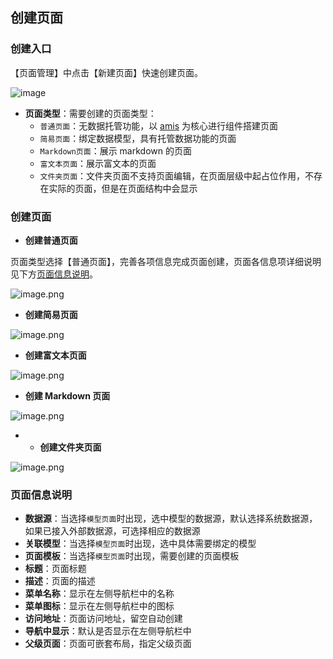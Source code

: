 ## 创建页面

### 创建入口

【页面管理】中点击【新建页面】快速创建页面。

![image](../../staic/img/操作指南/页面设计/页面创建说明/abb69c17b3676307b9125254ac8ac5a5.png)

- **页面类型**：需要创建的页面类型：
  - `普通页面`：无数据托管功能，以 [amis](https://github.com/baidu/amis) 为核心进行组件搭建页面
  - `简易页面`：绑定数据模型，具有托管数据功能的页面
  - `Markdown页面`：展示 markdown 的页面
  - `富文本页面`：展示富文本的页面
  - `文件夹页面`：文件夹页面不支持页面编辑，在页面层级中起占位作用，不存在实际的页面，但是在页面结构中会显示

### 创建页面

- **创建普通页面**

页面类型选择【普通页面】，完善各项信息完成页面创建，页面各信息项详细说明见下方[页面信息说明](#页面信息说明)。

![image.png](../../staic/img/操作指南/页面设计/页面创建说明/image_b64a39f.png)

- **创建简易页面**

![image.png](../../staic/img/操作指南/页面设计/页面创建说明/image_9d142f9.png)

- **创建富文本页面**

![image.png](../../staic/img/操作指南/页面设计/页面创建说明/image_f21db77.png)

- **创建 Markdown 页面**

![image.png](../../staic/img/操作指南/页面设计/页面创建说明/image_4855d92.png)

- - **创建文件夹页面**

![image.png](../../staic/img/操作指南/页面设计/页面创建说明/image_c3f309d.png)

### 页面信息说明

- **数据源**：当选择`模型页面`时出现，选中模型的数据源，默认选择系统数据源，如果已接入外部数据源，可选择相应的数据源
- **关联模型**：当选择`模型页面`时出现，选中具体需要绑定的模型
- **页面模板**：当选择`模型页面`时出现，需要创建的页面模板
- **标题**：页面标题
- **描述**：页面的描述
- **菜单名称**：显示在左侧导航栏中的名称
- **菜单图标**：显示在左侧导航栏中的图标
- **访问地址**：页面访问地址，留空自动创建
- **导航中显示**：默认是否显示在左侧导航栏中
- **父级页面**：页面可嵌套布局，指定父级页面
